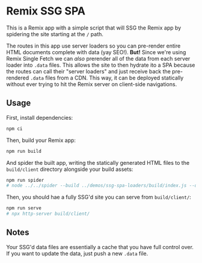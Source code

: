 # Remix SSG SPA

This is a Remix app with a simple script that will SSG the Remix app by spidering the site starting at the `/` path.

The routes in this app use server loaders so you can pre-render entire HTML documents complete with data (yay SEO!). **But!** Since we're using Remix Single Fetch we can _also_ prerender all of the data from each server loader into `.data` files. This allows the site to then hydrate ito a SPA because the routes can call their "server loaders" and just receive back the pre-rendered `.data` files from a CDN. This way, it can be deployed statically without ever trying to hit the Remix server on client-side navigations.

## Usage

First, install dependencies:

```sh
npm ci
```

Then, build your Remix app:

```sh
npm run build
```

And spider the built app, writing the statically generated HTML files to the `build/client` directory alongside your build assets:

```sh
npm run spider
# node ../../spider --build ../demos/ssg-spa-loaders/build/index.js --dir build/client --singleFetch
```

Then, you should hae a fully SSG'd site you can serve from `build/client/`:

```sh
npm run serve
# npx http-server build/client/
```

## Notes

Your SSG'd data files are essentially a cache that you have full control over. If you want to update the data, just push a new `.data` file.
